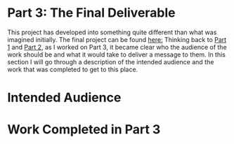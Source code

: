 # Part 3: The Final Deliverable

This project has developed into something quite different than what was imagined initially. The final project can be found [here:](/carnegiemellon.shorthandstories.com/improvingseniorlivabilityinnyc/index.html) Thinking back to [Part 1](/finalprojectdev.md) and [Part 2](/finalprojectpart2.md), as I worked on Part 3, it became clear who the audience of the work should be and what it would take to deliver a message to them. In this section I will go through a description of the intended audience and the work that was completed to get to this place. 

# Intended Audience 

# Work Completed in Part 3
